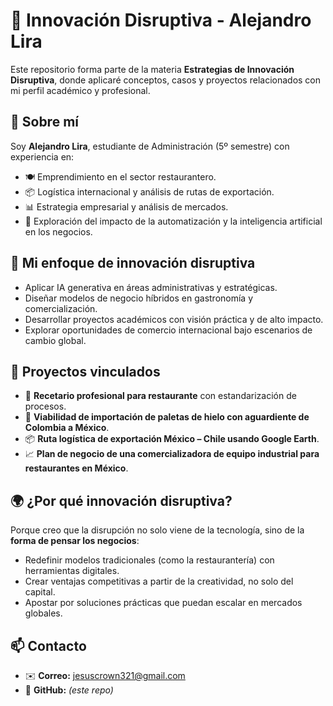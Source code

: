 # 🚀 Innovación Disruptiva - Alejandro Lira  

Este repositorio forma parte de la materia **Estrategias de Innovación Disruptiva**, donde aplicaré conceptos, casos y proyectos relacionados con mi perfil académico y profesional.  

## 👤 Sobre mí  
Soy **Alejandro Lira**, estudiante de Administración (5º semestre) con experiencia en:  
- 🍽️ Emprendimiento en el sector restaurantero.  
- 📦 Logística internacional y análisis de rutas de exportación.  
- 📊 Estrategia empresarial y análisis de mercados.  
- 🤖 Exploración del impacto de la automatización y la inteligencia artificial en los negocios.  

## 🎯 Mi enfoque de innovación disruptiva  
- Aplicar IA generativa en áreas administrativas y estratégicas.  
- Diseñar modelos de negocio híbridos en gastronomía y comercialización.  
- Desarrollar proyectos académicos con visión práctica y de alto impacto.  
- Explorar oportunidades de comercio internacional bajo escenarios de cambio global.  

## 📂 Proyectos vinculados  
- 📘 **Recetario profesional para restaurante** con estandarización de procesos.  
- 🧊 **Viabilidad de importación de paletas de hielo con aguardiente de Colombia a México**.  
- 📦 **Ruta logística de exportación México – Chile usando Google Earth**.  
- 📈 **Plan de negocio de una comercializadora de equipo industrial para restaurantes en México**.  

## 🌍 ¿Por qué innovación disruptiva?  
Porque creo que la disrupción no solo viene de la tecnología, sino de la **forma de pensar los negocios**:  
- Redefinir modelos tradicionales (como la restaurantería) con herramientas digitales.  
- Crear ventajas competitivas a partir de la creatividad, no solo del capital.  
- Apostar por soluciones prácticas que puedan escalar en mercados globales.  

## 📫 Contacto  
- ✉️ **Correo:** jesuscrown321@gmail.com  
- 🐙 **GitHub:** *(este repo)*  
